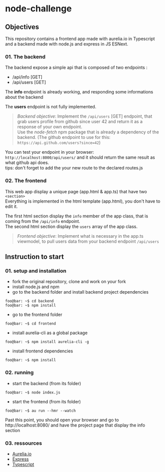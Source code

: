 # node-challenge

## Objectives

This repository contains a frontend app made with aurelia.io in Typescript and a backend made with node.js and express in JS ESNext.

### 01. **The backend**
The backend expose a simple api that is composed of two endpoints :
* /api/info [GET]
* /api/users [GET]

The **info** endpoint is already working, and responding some informations about the backend

The **users** endpoint is not fully implemented.

> *Backend objective*: Implement the `/api/users` [GET] endpoint, that grab users profile from github since user 42 and return it as a response of your own endpoint. <br/>
Use the *node-fetch* npm package that is already a dependency of the backend.
(The github endpoint to use for this: `https://api.github.com/users?since=42`)

You can test your endpoint in your browser: `http://localhost:8000/api/users/` and it should return the same result as what github api does.<br/>
tips: don't forget to add the your new route to the declared routes.js

### 02. **The frontend**
This web app display a unique page (app.html & app.ts) that have two `<section>`<br/>
Everything is implemented in the html template (app.html), you don't have to edit it.

The first html section display the `info` member of the app class, that is coming from the `/api/info` endpoint.<br/>
The second html section display the `users` array of the app class.

> *Frontend objective*: Implement what is necessary in the app.ts viewmodel, to pull users data from your backend endpoint `/api/users`

## Instruction to start 

### 01. setup and installation

* fork the original repository, clone and work on your fork
* install node.js and npm
* go to the backend folder and install backend project dependencies

```console
foo@bar: ~$ cd backend
foo@bar: ~$ npm install
```
* go to the frontend folder
```console
foo@bar: ~$ cd frontend
```
* install aurelia-cli as a global package
```console
foo@bar: ~$ npm install aurelia-cli -g
```
* install frontend dependencies
```console
foo@bar: ~$ npm install
```

### 02. running

* start the backend (from its folder)
```console
foo@bar: ~$ node index.js
```

* start the frontend (from its folder)
```console
foo@bar: ~$ au run --hmr --watch
```

Past this point, you should open your browser and go to http://localhost:8080/ and have the project page that display the info section

### 03. ressources
* [Aurelia.io](https://aurelia.io)
* [Express](https://expressjs.com/fr/)
* [Typescript](https://www.typescriptlang.org/)
